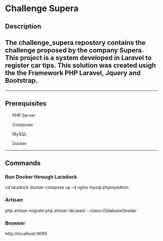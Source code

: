 <h1>Challenge Supera</h1>

<h2>Description<h2>
<p>
    The challenge_supera repostory contains the challenge proposed by the company Supera.
    This project is a system developed in Laravel to register car tips.
    This solution was created usigh the the Framework PHP Laravel, Jquery and Bootstrap.
</p>
<hr>
<h2>Prerequisites</h2>
    <ul>
        PHP Server
    </ul>
    <ul>
        Composer
    </ul>
    <ul>
        MySQL
    </ul>
    <ul>
        Docker
    </ul>
 <hr>
<h2>Commands</h2>
<h3>Run Docker through Laradock</h3>
cd laradock
docker-compose up -d nginx mysql phpmyadmin 

<h3>Artisan</h3>
php artisan migrate
php artisan db:seed --class=DatabaseSeeder

<h3>Browser</h3>
http://localhost:9090



    
     
    

    

